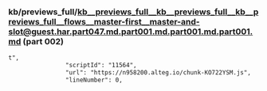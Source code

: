 ### kb/previews_full/kb__previews_full__kb__previews_full__kb__previews_full__flows__master-first__master-and-slot@guest.har.part047.md.part001.md.part001.md.part001.md (part 002)

```md
t",
                "scriptId": "11564",
                "url": "https://n958200.alteg.io/chunk-KO722YSM.js",
                "lineNumber": 0,
              
```

```
